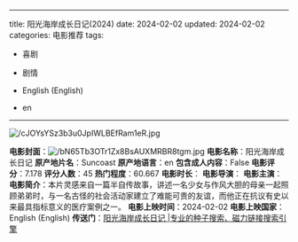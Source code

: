 
---
title: 阳光海岸成长日记(2024)
date: 2024-02-02
updated: 2024-02-02
categories: 电影推荐
tags:

- 喜剧
- 剧情

- English (English)
- en
---

<img src="https://image.tmdb.org/t/p/original/cJOYsYSz3b3u0JpIWLBEfRam1eR.jpg" alt="/cJOYsYSz3b3u0JpIWLBEfRam1eR.jpg" title="/cJOYsYSz3b3u0JpIWLBEfRam1eR.jpg">

**电影封面**：<img src="https://image.tmdb.org/t/p/w200/bN65Tb3OTr1Zx8BsAUXMRBR8tgm.jpg" alt="/bN65Tb3OTr1Zx8BsAUXMRBR8tgm.jpg" title="/bN65Tb3OTr1Zx8BsAUXMRBR8tgm.jpg">
**电影名称**：阳光海岸成长日记
**原产地片名**：Suncoast
**原产地语言**：en
**包含成人内容**：False
**电影评分**：7.178
**评分人数**：45
**热门程度**：60.667
**电影时长**：
**电影导演**：
**电影主演**：
**电影简介**：本片灵感来自一篇半自传故事，讲述一名少女与作风大胆的母亲一起照顾弟弟时，与一名古怪的社会活动家建立了难能可贵的友谊，而他正在抗议有史以来最具指标意义的医疗案例之一。
**电影上映时间**：2024-02-02
**电影上映国家**：English (English)
**传送门**：[阳光海岸成长日记 |专业的种子搜索、磁力链接搜索引擎](https://movie.amd794.com:2083/?search=Suncoast&ordering=&mode=match_phrase&page_size=10&page=1)


